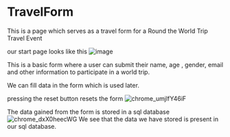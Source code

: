 # TravelForm
This is a page which serves as a travel form for a Round the World Trip Travel Event 

our start page looks like this
![image](https://user-images.githubusercontent.com/106229044/226153666-d8768f88-658c-412d-84b6-4968c7e41d64.png)

This is a basic form where a user can submit their name, age , gender, email and other information to participate in a world trip.

We can fill data in the form which is used later.

pressing the reset button resets the form
![chrome_umjlfY46iF](https://user-images.githubusercontent.com/106229044/226153751-a1c218f2-c3a0-42d6-a64f-f3349077a759.gif)

The data gained from the form is stored in a sql database
![chrome_dxX0heecWG](https://user-images.githubusercontent.com/106229044/226153699-c7b98285-7eea-4192-a24b-6f9ddb569280.gif)
We see that the data we have stored is present in our sql database. 


